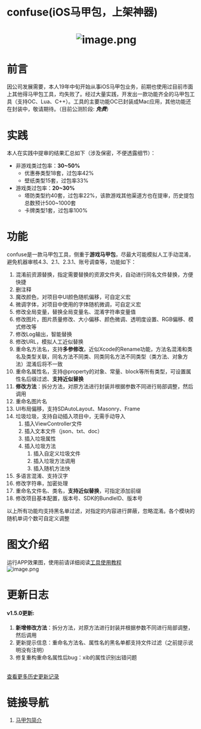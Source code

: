 # confuse(iOS马甲包，上架神器)

<a name="X50Qx"></a>
#                             ![image.png](https://cdn.nlark.com/yuque/0/2020/png/213807/1593768128247-016fe60b-8853-48fb-8b76-f9f702b83db5.png#align=left&display=inline&height=177&margin=%5Bobject%20Object%5D&name=image.png&originHeight=512&originWidth=512&size=119707&status=done&style=none&width=177)
<a name="4OMtJ"></a>
# 前言
因公司发展需要，本人19年中旬开始从事iOS马甲包业务，前期也使用过目前市面上其他得马甲包工具，均失败了。经过大量实践，开发出一款功能齐全的马甲包工具（支持OC、Lua、C++）。工具的主要功能OC已封装成Mac应用，其他功能还在封装中，敬请期待。（目前公测阶段: _**免费**_）
<a name="iji4j"></a>
# 实践
本人在实践中提审的结果汇总如下（涉及保密，不便透露细节）：

- 非游戏类过包率：**30~50%**
   - 优惠券类型18套，过包率42%
   - 壁纸类型15套，过包率33%
- 游戏类过包率：**20~30%**
   - 塔防类型约40套，过包率22%，该款游戏其他渠道方也在提审，历史提包总数预计500~1000套
   - 卡牌类型1套，过包率100%
<a name="8cWfW"></a>
# 功能
confuse是一款马甲包工具，侧重于**游戏马甲包**，尽最大可能模拟人工手动混淆，避免机器审核4.3、2.1、2.3.1、账号调查等，功能如下：

1. 混淆前资源替换，指定需要替换的资源文件夹，自动进行同名文件替换，方便快捷
1. 删注释
1. 魔改颜色，对项目中UI颜色随机偏移，可自定义宏
1. 微调字体，对项目中使用的字体随机微调，可自定义宏
1. 修改全局变量，替换全局变量名、混淆字符串变量值
1. 修改图片，图片质量修改、大小偏移、颜色微调、透明度设置、RGB偏移、模式修改等
1. 修改Log输出，智能替换
1. 修改URL，模拟人工近似替换
1. 重命名方法名，支持**多参修改**，近似Xcode的Rename功能，方法名混淆和类名及类型关联，同名方法不同类、同类同名方法不同类型（类方法、对象方法）混淆后将不一致
1. 重命名属性名，支持@property的对象、常量、block等所有类型，可设置属性名后缀过滤、**支持近似替换**
1. **修改方法**：拆分方法，对原方法进行封装并根据参数不同进行局部调整，然后调用
1. 重命名图片名
1. UI布局偏移，支持SDAutoLayout、Masonry、Frame
1. 垃圾垃圾，支持自动插入项目中，无需手动导入
   1. 插入ViewController文件
   1. 插入文本文件（json、txt、doc）
   1. 插入垃圾属性
   1. 插入垃圾方法
      1. 插入自定义垃圾文件
      1. 插入垃圾方法调用
      1. 插入随机方法快
15. 多语言混淆、支持汉字
15. 修改字符串，加密处理
15. 重命名文件名、类名，**支持近似替换**，可指定添加前缀
15. 修改项目基本配置，版本号、SDK的BundleID、版本号



以上所有功能均支持黑名单过滤，对指定的内容进行屏蔽，忽略混淆。各个模块的随机单词个数可自定义调整
<a name="vlfzY"></a>
# 图文介绍
运行APP效果图，使用前请详细阅读[工具使用教程](https://www.yuque.com/docs/share/edd2603f-d09d-4795-ae71-b42419b99446?#《confuse使用说明》)<br />![image.png](https://cdn.nlark.com/yuque/0/2020/png/213807/1594644980313-b3ee8604-9652-4bba-bb18-3d06399593e9.png#align=left&display=inline&height=540&margin=%5Bobject%20Object%5D&name=image.png&originHeight=1080&originWidth=1920&size=537018&status=done&style=none&width=960)
<a name="WtuYs"></a>
# 更新日志
<a name="DZQQV"></a>
#### v1.5.0更新:

1. **新增修改方法**：拆分方法，对原方法进行封装并根据参数不同进行局部调整，然后调用
1. 更新提示信息：重命名方法名、属性名的黑名单都支持文件过滤（之前提示说明没有注明）
1. 修复重构重命名属性后bug：xib的属性识别出错问题


<br />[查看更多历史更新记录](https://www.yuque.com/docs/share/39f2f60e-b6a8-443b-b005-b9364fb79b95?#《confuse更新说明》)
<a name="2uJ0e"></a>
# 链接导航

1. [马甲包简介](https://www.yuque.com/docs/share/7e70244c-5dea-4035-b634-65cc082097da?#《马甲包简介》)
